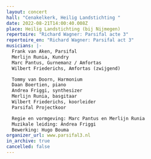 ```yaml
---
layout: concert
hall: "Cenakelkerk, Heilig Landstichting "
date: 2022-08-21T14:00:40.008Z
place: Heilig Landstichting (bij Nijmegen)
repertoire: "Richard Wagner: Parsifal acte 3"
repertoire_en: "Richard Wagner: Parsifal act 3"
musicians: |-
  Frank van Aken, Parsifal
  Merlijn Runia, Kundry
  Marc Pantus, Gurnemanz / Amfortas
  Wilbert Friederichs, Amfortas (zwijgend)

  Tommy van Doorn, Harmonium
  Daan Boertien, piano
  Andrea Friggi, synthesizer 
  Merlijn Runia, basgitaar
  Wilbert Friederichs, koorleider
  Parsifal Projectkoor

  Regie en vormgeving: Marc Pantus en Merlijn Runia 
  Muzikale leiding: Andrea Friggi 
  Bewerking: Hugo Bouma
organizer_url: www.parsifal3.nl
in_archive: true
cancelled: false
---
```

